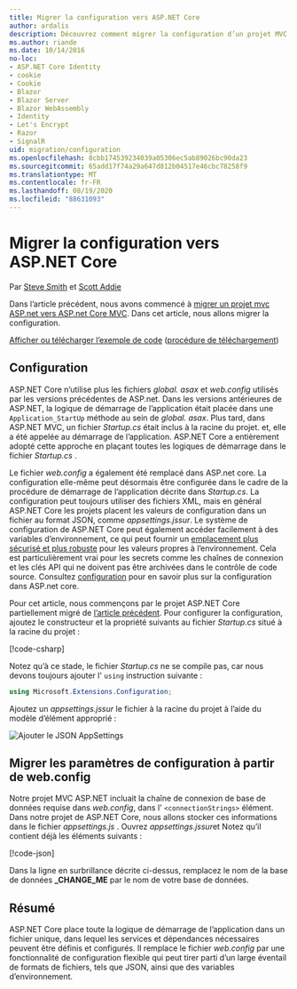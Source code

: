 ```yaml
---
title: Migrer la configuration vers ASP.NET Core
author: ardalis
description: Découvrez comment migrer la configuration d’un projet MVC ASP.NET vers un projet ASP.NET Core MVC.
ms.author: riande
ms.date: 10/14/2016
no-loc:
- ASP.NET Core Identity
- cookie
- Cookie
- Blazor
- Blazor Server
- Blazor WebAssembly
- Identity
- Let's Encrypt
- Razor
- SignalR
uid: migration/configuration
ms.openlocfilehash: 8cbb174539234039a05306ec5ab89026bc90da23
ms.sourcegitcommit: 65add17f74a29a647d812b04517e46cbc78258f9
ms.translationtype: MT
ms.contentlocale: fr-FR
ms.lasthandoff: 08/19/2020
ms.locfileid: "88631093"
---
```

# <a name="migrate-configuration-to-aspnet-core"></a>Migrer la configuration vers ASP.NET Core

Par [Steve Smith](https://ardalis.com/) et [Scott Addie](https://scottaddie.com)

Dans l’article précédent, nous avons commencé à [migrer un projet mvc ASP.net vers ASP.net Core MVC](xref:migration/mvc). Dans cet article, nous allons migrer la configuration.

[Afficher ou télécharger l’exemple de code](https://github.com/dotnet/AspNetCore.Docs/tree/master/aspnetcore/migration/configuration/samples) ([procédure de téléchargement](xref:index#how-to-download-a-sample))

## <a name="setup-configuration"></a>Configuration

ASP.NET Core n’utilise plus les fichiers *global. asax* et *web.config* utilisés par les versions précédentes de ASP.net. Dans les versions antérieures de ASP.NET, la logique de démarrage de l’application était placée dans une `Application_StartUp` méthode au sein de *global. asax*. Plus tard, dans ASP.NET MVC, un fichier *Startup.cs* était inclus à la racine du projet. et, elle a été appelée au démarrage de l’application. ASP.NET Core a entièrement adopté cette approche en plaçant toutes les logiques de démarrage dans le fichier *Startup.cs* .

Le fichier *web.config* a également été remplacé dans ASP.net core. La configuration elle-même peut désormais être configurée dans le cadre de la procédure de démarrage de l’application décrite dans *Startup.cs*. La configuration peut toujours utiliser des fichiers XML, mais en général ASP.NET Core les projets placent les valeurs de configuration dans un fichier au format JSON, comme *appsettings.jssur*. Le système de configuration de ASP.NET Core peut également accéder facilement à des variables d’environnement, ce qui peut fournir un [emplacement plus sécurisé et plus robuste](xref:security/app-secrets) pour les valeurs propres à l’environnement. Cela est particulièrement vrai pour les secrets comme les chaînes de connexion et les clés API qui ne doivent pas être archivées dans le contrôle de code source. Consultez [configuration](xref:fundamentals/configuration/index) pour en savoir plus sur la configuration dans ASP.net core.

Pour cet article, nous commençons par le projet ASP.NET Core partiellement migré de [l’article précédent](xref:migration/mvc). Pour configurer la configuration, ajoutez le constructeur et la propriété suivants au fichier *Startup.cs* situé à la racine du projet :

[!code-csharp[](configuration/samples/WebApp1/src/WebApp1/Startup.cs?range=11-16)]

Notez qu’à ce stade, le fichier *Startup.cs* ne se compile pas, car nous devons toujours ajouter l' `using` instruction suivante :

```csharp
using Microsoft.Extensions.Configuration;
```

Ajoutez un *appsettings.jssur* le fichier à la racine du projet à l’aide du modèle d’élément approprié :

![Ajouter le JSON AppSettings](configuration/_static/add-appsettings-json.png)

## <a name="migrate-configuration-settings-from-webconfig"></a>Migrer les paramètres de configuration à partir de web.config

Notre projet MVC ASP.NET incluait la chaîne de connexion de base de données requise dans *web.config*, dans l' `<connectionStrings>` élément. Dans notre projet de ASP.NET Core, nous allons stocker ces informations dans le fichier *appsettings.js* . Ouvrez *appsettings.jssur*et Notez qu’il contient déjà les éléments suivants :

[!code-json[](../migration/configuration/samples/WebApp1/src/WebApp1/appsettings.json?highlight=4)]

Dans la ligne en surbrillance décrite ci-dessus, remplacez le nom de la base de données **_CHANGE_ME** par le nom de votre base de données.

## <a name="summary"></a>Résumé

ASP.NET Core place toute la logique de démarrage de l’application dans un fichier unique, dans lequel les services et dépendances nécessaires peuvent être définis et configurés. Il remplace le fichier *web.config* par une fonctionnalité de configuration flexible qui peut tirer parti d’un large éventail de formats de fichiers, tels que JSON, ainsi que des variables d’environnement.
